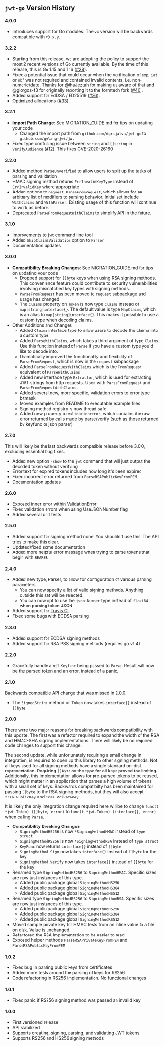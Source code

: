 ## `jwt-go` Version History

#### 4.0.0

- Introduces support for Go modules. The `v4` version will be backwards compatible with `v3.x.y`.

#### 3.2.2

- Starting from this release, we are adopting the policy to support the most 2 recent versions of Go currently available. By the time of this release, this is Go 1.15 and 1.16 ([#28](https://github.com/golang-jwt/jwt/pull/28)).
- Fixed a potential issue that could occur when the verification of `exp`, `iat` or `nbf` was not required and contained invalid contents, i.e. non-numeric/date. Thanks for @thaJeztah for making us aware of that and @giorgos-f3 for originally reporting it to the formtech fork ([#40](https://github.com/golang-jwt/jwt/pull/40)).
- Added support for EdDSA / ED25519 ([#36](https://github.com/golang-jwt/jwt/pull/36)).
- Optimized allocations ([#33](https://github.com/golang-jwt/jwt/pull/33)).

#### 3.2.1

- **Import Path Change**: See MIGRATION_GUIDE.md for tips on updating your code
  - Changed the import path from `github.com/dgrijalva/jwt-go` to `github.com/golang-jwt/jwt`
- Fixed type confusing issue between `string` and `[]string` in `VerifyAudience` ([#12](https://github.com/golang-jwt/jwt/pull/12)). This fixes CVE-2020-26160

#### 3.2.0

- Added method `ParseUnverified` to allow users to split up the tasks of parsing and validation
- HMAC signing method returns `ErrInvalidKeyType` instead of `ErrInvalidKey` where appropriate
- Added options to `request.ParseFromRequest`, which allows for an arbitrary list of modifiers to parsing behavior. Initial set include `WithClaims` and `WithParser`. Existing usage of this function will continue to work as before.
- Deprecated `ParseFromRequestWithClaims` to simplify API in the future.

#### 3.1.0

- Improvements to `jwt` command line tool
- Added `SkipClaimsValidation` option to `Parser`
- Documentation updates

#### 3.0.0

- **Compatibility Breaking Changes**: See MIGRATION_GUIDE.md for tips on updating your code
  - Dropped support for `[]byte` keys when using RSA signing methods. This convenience feature could contribute to security vulnerabilities involving mismatched key types with signing methods.
  - `ParseFromRequest` has been moved to `request` subpackage and usage has changed
  - The `Claims` property on `Token` is now type `Claims` instead of `map[string]interface{}`. The default value is type `MapClaims`, which is an alias to `map[string]interface{}`. This makes it possible to use a custom type when decoding claims.
- Other Additions and Changes
  - Added `Claims` interface type to allow users to decode the claims into a custom type
  - Added `ParseWithClaims`, which takes a third argument of type `Claims`. Use this function instead of `Parse` if you have a custom type you'd like to decode into.
  - Dramatically improved the functionality and flexibility of `ParseFromRequest`, which is now in the `request` subpackage
  - Added `ParseFromRequestWithClaims` which is the `FromRequest` equivalent of `ParseWithClaims`
  - Added new interface type `Extractor`, which is used for extracting JWT strings from http requests. Used with `ParseFromRequest` and `ParseFromRequestWithClaims`.
  - Added several new, more specific, validation errors to error type bitmask
  - Moved examples from README to executable example files
  - Signing method registry is now thread safe
  - Added new property to `ValidationError`, which contains the raw error returned by calls made by parse/verify (such as those returned by keyfunc or json parser)

#### 2.7.0

This will likely be the last backwards compatible release before 3.0.0, excluding essential bug fixes.

- Added new option `-show` to the `jwt` command that will just output the decoded token without verifying
- Error text for expired tokens includes how long it's been expired
- Fixed incorrect error returned from `ParseRSAPublicKeyFromPEM`
- Documentation updates

#### 2.6.0

- Exposed inner error within ValidationError
- Fixed validation errors when using UseJSONNumber flag
- Added several unit tests

#### 2.5.0

- Added support for signing method none. You shouldn't use this. The API tries to make this clear.
- Updated/fixed some documentation
- Added more helpful error message when trying to parse tokens that begin with `BEARER `

#### 2.4.0

- Added new type, Parser, to allow for configuration of various parsing parameters
  - You can now specify a list of valid signing methods. Anything outside this set will be rejected.
  - You can now opt to use the `json.Number` type instead of `float64` when parsing token JSON
- Added support for [Travis CI](https://travis-ci.org/dgrijalva/jwt-go)
- Fixed some bugs with ECDSA parsing

#### 2.3.0

- Added support for ECDSA signing methods
- Added support for RSA PSS signing methods (requires go v1.4)

#### 2.2.0

- Gracefully handle a `nil` `Keyfunc` being passed to `Parse`. Result will now be the parsed token and an error, instead of a panic.

#### 2.1.0

Backwards compatible API change that was missed in 2.0.0.

- The `SignedString` method on `Token` now takes `interface{}` instead of `[]byte`

#### 2.0.0

There were two major reasons for breaking backwards compatibility with this update. The first was a refactor required to expand the width of the RSA and HMAC-SHA signing implementations. There will likely be no required code changes to support this change.

The second update, while unfortunately requiring a small change in integration, is required to open up this library to other signing methods. Not all keys used for all signing methods have a single standard on-disk representation. Requiring `[]byte` as the type for all keys proved too limiting. Additionally, this implementation allows for pre-parsed tokens to be reused, which might matter in an application that parses a high volume of tokens with a small set of keys. Backwards compatibilty has been maintained for passing `[]byte` to the RSA signing methods, but they will also accept `*rsa.PublicKey` and `*rsa.PrivateKey`.

It is likely the only integration change required here will be to change `func(t *jwt.Token) ([]byte, error)` to `func(t *jwt.Token) (interface{}, error)` when calling `Parse`.

- **Compatibility Breaking Changes**
  - `SigningMethodHS256` is now `*SigningMethodHMAC` instead of `type struct`
  - `SigningMethodRS256` is now `*SigningMethodRSA` instead of `type struct`
  - `KeyFunc` now returns `interface{}` instead of `[]byte`
  - `SigningMethod.Sign` now takes `interface{}` instead of `[]byte` for the key
  - `SigningMethod.Verify` now takes `interface{}` instead of `[]byte` for the key
- Renamed type `SigningMethodHS256` to `SigningMethodHMAC`. Specific sizes are now just instances of this type.
  - Added public package global `SigningMethodHS256`
  - Added public package global `SigningMethodHS384`
  - Added public package global `SigningMethodHS512`
- Renamed type `SigningMethodRS256` to `SigningMethodRSA`. Specific sizes are now just instances of this type.
  - Added public package global `SigningMethodRS256`
  - Added public package global `SigningMethodRS384`
  - Added public package global `SigningMethodRS512`
- Moved sample private key for HMAC tests from an inline value to a file on disk. Value is unchanged.
- Refactored the RSA implementation to be easier to read
- Exposed helper methods `ParseRSAPrivateKeyFromPEM` and `ParseRSAPublicKeyFromPEM`

#### 1.0.2

- Fixed bug in parsing public keys from certificates
- Added more tests around the parsing of keys for RS256
- Code refactoring in RS256 implementation. No functional changes

#### 1.0.1

- Fixed panic if RS256 signing method was passed an invalid key

#### 1.0.0

- First versioned release
- API stabilized
- Supports creating, signing, parsing, and validating JWT tokens
- Supports RS256 and HS256 signing methods
